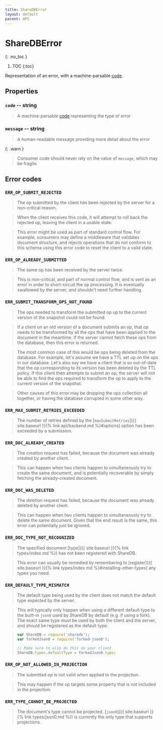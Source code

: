 ```yaml
---
title: ShareDBError
layout: default
parent: API
---
```


# ShareDBError
{: .no_toc }

1. TOC
{:toc}

Representation of an error, with a machine-parsable [code](#error-codes).

## Properties

### `code` -- string

> A machine-parsable [code](#error-codes) representing the type of error

### `message` -- string

> A human-readable message providing more detail about the error

{: .warn }
> Consumer code should never rely on the value of `message`, which may be fragile.

## Error codes

### `ERR_OP_SUBMIT_REJECTED`

> The op submitted by the client has been rejected by the server for a non-critical reason.

> When the client receives this code, it will attempt to roll back the rejected op, leaving the client in a usable state.

> This error might be used as part of standard control flow. For example, consumers may define a middleware that validates document structure, and rejects operations that do not conform to this schema using this error code to reset the client to a valid state.

### `ERR_OP_ALREADY_SUBMITTED`

> The same op has been received by the server twice.

> This is non-critical, and part of normal control flow, and is sent as an error in order to short-circuit the op processing. It is eventually swallowed by the server, and shouldn't need further handling.

### `ERR_SUBMIT_TRANSFORM_OPS_NOT_FOUND`

> The ops needed to transform the submitted op up to the current version of the snapshot could not be found.

> If a client on an old version of a document submits an op, that op needs to be transformed by all the ops that have been applied to the document in the meantime. If the server cannot fetch these ops from the database, then this error is returned.

> The most common case of this would be ops being deleted from the database. For example, let's assume we have a TTL set up on the ops in our database. Let's also say we have a client that is so out-of-date that the op corresponding to its version has been deleted by the TTL policy. If this client then attempts to submit an op, the server will not be able to find the ops required to transform the op to apply to the current version of the snapshot.

> Other causes of this error may be dropping the ops collection all together, or having the database corrupted in some other way.

### `ERR_MAX_SUBMIT_RETRIES_EXCEEDED`

> The number of retries defined by the [`maxSubmitRetries`]({{ site.baseurl }}{% link api/backend.md %}#options) option has been exceeded by a submission.

### `ERR_DOC_ALREADY_CREATED`

> The creation request has failed, because the document was already created by another client.

> This can happen when two clients happen to simultaneously try to create the same document, and is potentially recoverable by simply fetching the already-created document.

### `ERR_DOC_WAS_DELETED`

> The deletion request has failed, because the document was already deleted by another client.

> This can happen when two clients happen to simultaneously try to delete the same document. Given that the end result is the same, this error can potentially just be ignored.

### `ERR_DOC_TYPE_NOT_RECOGNIZED`

> The specified document [type]({{ site.baseurl }}{% link types/index.md %}) has not been registered with ShareDB.

> This error can usually be remedied by remembering to [register]({{ site.baseurl }}{% link types/index.md %}#installing-other-types) any types you need.

### `ERR_DEFAULT_TYPE_MISMATCH`

> The default type being used by the client does not match the default type expected by the server.

> This will typically only happen when using a different default type to the built-in `json0` used by ShareDB by default (e.g. if using a fork). The exact same type must be used by both the client and the server, and should be registered as the default type:

> ```javascript
> var ShareDB = require('sharedb');
> var forkedJson0 = require('forked-json0');
>
> // Make sure to also do this on your client
> ShareDB.types.defaultType = forkedJson0.type;
> ```

### `ERR_OP_NOT_ALLOWED_IN_PROJECTION`

> The submitted op is not valid when applied to the projection.

> This may happen if the op targets some property that is not included in the projection.

### `ERR_TYPE_CANNOT_BE_PROJECTED`

> The document's type cannot be projected. [`json0`]({{ site.baseurl }}{% link types/json0.md %}) is currently the only type that supports projections.

